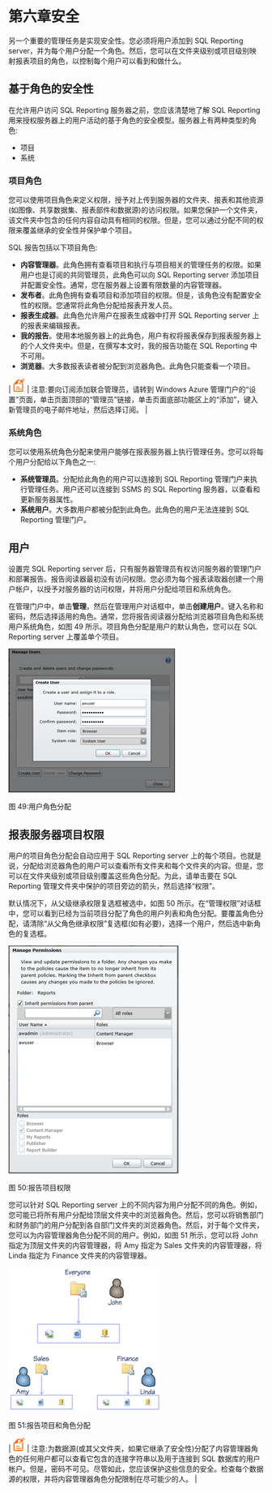 # 第六章安全

另一个重要的管理任务是实现安全性。您必须将用户添加到 SQL Reporting server，并为每个用户分配一个角色。然后，您可以在文件夹级别或项目级别映射报表项目的角色，以控制每个用户可以看到和做什么。

## 基于角色的安全性

在允许用户访问 SQL Reporting 服务器之前，您应该清楚地了解 SQL Reporting 用来授权服务器上的用户活动的基于角色的安全模型。服务器上有两种类型的角色:

*   项目
*   系统

### 项目角色

您可以使用项目角色来定义权限，授予对上传到服务器的文件夹、报表和其他资源(如图像、共享数据集、报表部件和数据源)的访问权限。如果您保护一个文件夹，该文件夹中包含的任何内容自动具有相同的权限。但是，您可以通过分配不同的权限来覆盖继承的安全性并保护单个项目。

SQL 报告包括以下项目角色:

*   **内容管理器**。此角色拥有查看项目和执行与项目相关的管理任务的权限。如果用户也是订阅的共同管理员，此角色可以向 SQL Reporting server 添加项目并配置安全性。通常，您在服务器上设置有限数量的内容管理器。
*   **发布者**。此角色拥有查看项目和添加项目的权限。但是，该角色没有配置安全性的权限。您通常将此角色分配给报表开发人员。
*   **报表生成器**。此角色允许用户在报表生成器中打开 SQL Reporting server 上的报表来编辑报表。
*   **我的报告**。使用本地服务器上的此角色，用户有权将报表保存到报表服务器上的个人文件夹中。但是，在撰写本文时，我的报告功能在 SQL Reporting 中不可用。
*   **浏览器**。大多数报表读者被分配到浏览器角色。此角色只能查看一个项目。

| ![](img/image001.png) | 注意:要向订阅添加联合管理员，请转到 Windows Azure 管理门户的“设置”页面，单击页面顶部的“管理员”链接，单击页面底部功能区上的“添加”，键入新管理员的电子邮件地址，然后选择订阅。 |

### 系统角色

您可以使用系统角色分配来使用户能够在报表服务器上执行管理任务。您可以将每个用户分配给以下角色之一:

*   **系统管理员**。分配给此角色的用户可以连接到 SQL Reporting 管理门户来执行管理任务。用户还可以连接到 SSMS 的 SQL Reporting 服务器，以查看和更新服务器属性。
*   **系统用户**。大多数用户都被分配到此角色。此角色的用户无法连接到 SQL Reporting 管理门户。

## 用户

设置完 SQL Reporting server 后，只有服务器管理员有权访问服务器的管理门户和部署报告。报告阅读器最初没有访问权限。您必须为每个报表读取器创建一个用户帐户，以授予对服务器的访问权限，并将用户分配给项目和系统角色。

在管理门户中，单击**管理**，然后在管理用户对话框中，单击**创建用户**。键入名称和密码，然后选择适用的角色。通常，您将报告阅读器分配给浏览器项目角色和系统用户系统角色，如图 49 所示。项目角色分配是用户的默认角色，您可以在 SQL Reporting server 上覆盖单个项目。

![](img/image053.png)

图 49:用户角色分配

## 报表服务器项目权限

用户的项目角色分配会自动应用于 SQL Reporting server 上的每个项目。也就是说，分配给浏览器角色的用户可以查看所有文件夹和每个文件夹的内容。但是，您可以在文件夹级别或项目级别覆盖这些角色分配。为此，请单击要在 SQL Reporting 管理文件夹中保护的项目旁边的箭头，然后选择“权限”。

默认情况下，从父级继承权限复选框被选中，如图 50 所示。在“管理权限”对话框中，您可以看到已经为当前项目分配了角色的用户列表和角色分配。要覆盖角色分配，请清除“从父角色继承权限”复选框(如有必要)，选择一个用户，然后选中新角色的复选框。

![](img/image054.png)

图 50:报告项目权限

您可以针对 SQL Reporting server 上的不同内容为用户分配不同的角色。例如，您可能已将所有用户分配给顶层文件夹中的浏览器角色。然后，您可以将销售部门和财务部门的用户分配到各自部门文件夹的浏览器角色。然后，对于每个文件夹，您可以为内容管理器角色分配不同的用户。例如，如图 51 所示，您可以将 John 指定为顶层文件夹的内容管理器，将 Amy 指定为 Sales 文件夹的内容管理器，将 Linda 指定为 Finance 文件夹的内容管理器。

![](img/image055.png)

图 51:报告项目和角色分配

| ![](img/image008.png) | 注意:为数据源(或其父文件夹，如果它继承了安全性)分配了内容管理器角色的任何用户都可以查看它包含的连接字符串以及用于连接到 SQL 数据库的用户帐户。但是，密码不可见。尽管如此，您应该保护这些信息的安全。检查每个数据源的权限，并将内容管理器角色分配限制在尽可能少的人。 |